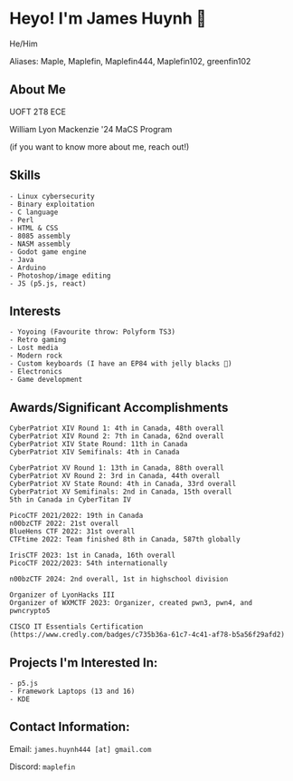 # Heyo! I'm James Huynh 👋
He/Him

Aliases: Maple, Maplefin, Maplefin444, Maplefin102, greenfin102

## About Me
 
UOFT 2T8 ECE

William Lyon Mackenzie '24 MaCS Program

(if you want to know more about me, reach out!)

## Skills
```
- Linux cybersecurity
- Binary exploitation
- C language
- Perl
- HTML & CSS
- 8085 assembly
- NASM assembly
- Godot game engine
- Java
- Arduino
- Photoshop/image editing
- JS (p5.js, react)
```
## Interests
```
- Yoyoing (Favourite throw: Polyform TS3)
- Retro gaming
- Lost media
- Modern rock
- Custom keyboards (I have an EP84 with jelly blacks 🙂)
- Electronics
- Game development
```

## Awards/Significant Accomplishments

```
CyberPatriot XIV Round 1: 4th in Canada, 48th overall
CyberPatriot XIV Round 2: 7th in Canada, 62nd overall
CyberPatriot XIV State Round: 11th in Canada
CyberPatriot XIV Semifinals: 4th in Canada

CyberPatriot XV Round 1: 13th in Canada, 88th overall
CyberPatriot XV Round 2: 3rd in Canada, 44th overall
CyberPatriot XV State Round: 4th in Canada, 33rd overall
CyberPatriot XV Semifinals: 2nd in Canada, 15th overall
5th in Canada in CyberTitan IV

PicoCTF 2021/2022: 19th in Canada
n00bzCTF 2022: 21st overall
BlueHens CTF 2022: 31st overall
CTFtime 2022: Team finished 8th in Canada, 587th globally

IrisCTF 2023: 1st in Canada, 16th overall
PicoCTF 2022/2023: 54th internationally

n00bzCTF 2024: 2nd overall, 1st in highschool division

Organizer of LyonHacks III
Organizer of WXMCTF 2023: Organizer, created pwn3, pwn4, and pwncrypto5

CISCO IT Essentials Certification (https://www.credly.com/badges/c735b36a-61c7-4c41-af78-b5a56f29afd2)
```

## Projects I'm Interested In:

```
- p5.js
- Framework Laptops (13 and 16)
- KDE
```
## Contact Information:
Email: `james.huynh444 [at] gmail.com`

Discord: `maplefin`
